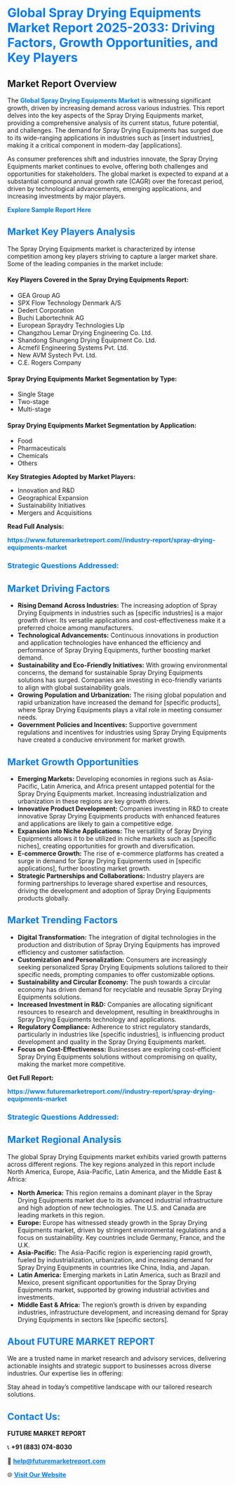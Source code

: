 <h1 style="color: #007BFF;">Global Spray Drying Equipments Market Report 2025-2033: Driving Factors, Growth Opportunities, and Key Players</h1>

<section id="overview">
<h2>Market Report Overview</h2>
<p>The <a href="https://www.futuremarketreport.com//industry-report/spray-drying-equipments-market" style="color: #007BFF; text-decoration: none;"><strong>Global Spray Drying Equipments Market</strong></a> is witnessing significant growth, driven by increasing demand across various industries. This report delves into the key aspects of the Spray Drying Equipments market, providing a comprehensive analysis of its current status, future potential, and challenges. The demand for Spray Drying Equipments has surged due to its wide-ranging applications in industries such as [insert industries], making it a critical component in modern-day [applications].</p>
<p>As consumer preferences shift and industries innovate, the Spray Drying Equipments market continues to evolve, offering both challenges and opportunities for stakeholders. The global market is expected to expand at a substantial compound annual growth rate (CAGR) over the forecast period, driven by technological advancements, emerging applications, and increasing investments by major players.</p>
</section>

<section id="overview">
<p><a href="https://www.futuremarketreport.com//request-sample/reportId=88273" style="color: #007BFF; text-decoration: none;"><strong>Explore Sample Report Here</strong></a></p>
</section>

<section id="key-players">
<h2 style="color: #007BFF;">Market Key Players Analysis</h2>
<p>The Spray Drying Equipments market is characterized by intense competition among key players striving to capture a larger market share. Some of the leading companies in the market include:</p>
<h4>Key Players Covered in the Spray Drying Equipments Report:</h4>
<ul><li>GEA Group AG</li><li>SPX Flow Technology Denmark A/S</li><li>Dedert Corporation</li><li>Buchi Labortechnik AG</li><li>European Spraydry Technologies Llp</li><li>Changzhou Lemar Drying Engineering Co. Ltd.</li><li>Shandong Shungeng Drying Equipment Co. Ltd.</li><li>Acmefil Engineering Systems Pvt. Ltd.</li><li>New AVM Systech Pvt. Ltd.</li><li>C.E. Rogers Company</li></ul>
<h4>Spray Drying Equipments Market Segmentation by Type:</h4>
<ul><li>Single Stage</li><li>Two-stage</li><li>Multi-stage</li></ul>

<h4>Spray Drying Equipments Market Segmentation by Application:</h4>
<ul><li>Food</li><li>Pharmaceuticals</li><li>Chemicals</li><li>Others</li></ul>
<p><strong>Key Strategies Adopted by Market Players:</strong></p>
<ul>
<li>Innovation and R&D</li>
<li>Geographical Expansion</li>
<li>Sustainability Initiatives</li>
<li>Mergers and Acquisitions</li>
</ul>
</section>

<section>
<p><strong>Read Full Analysis: </strong></p><a href="https://www.futuremarketreport.com//industry-report/spray-drying-equipments-market" style="color: #007BFF; text-decoration: none;"><strong>https://www.futuremarketreport.com//industry-report/spray-drying-equipments-market</strong></a>
<h3 style="color: #007BFF;">Strategic Questions Addressed:</h3>
</section>

<section id="driving-factors">
<h2 style="color: #007BFF;">Market Driving Factors</h2>
<ul>
<li><strong>Rising Demand Across Industries:</strong> The increasing adoption of Spray Drying Equipments in industries such as [specific industries] is a major growth driver. Its versatile applications and cost-effectiveness make it a preferred choice among manufacturers.</li>
<li><strong>Technological Advancements:</strong> Continuous innovations in production and application technologies have enhanced the efficiency and performance of Spray Drying Equipments, further boosting market demand.</li>
<li><strong>Sustainability and Eco-Friendly Initiatives:</strong> With growing environmental concerns, the demand for sustainable Spray Drying Equipments solutions has surged. Companies are investing in eco-friendly variants to align with global sustainability goals.</li>
<li><strong>Growing Population and Urbanization:</strong> The rising global population and rapid urbanization have increased the demand for [specific products], where Spray Drying Equipments plays a vital role in meeting consumer needs.</li>
<li><strong>Government Policies and Incentives:</strong> Supportive government regulations and incentives for industries using Spray Drying Equipments have created a conducive environment for market growth.</li>
</ul>
</section>

<section id="growth-opportunities">
<h2 style="color: #007BFF;">Market Growth Opportunities</h2>
<ul>
<li><strong>Emerging Markets:</strong> Developing economies in regions such as Asia-Pacific, Latin America, and Africa present untapped potential for the Spray Drying Equipments market. Increasing industrialization and urbanization in these regions are key growth drivers.</li>
<li><strong>Innovative Product Development:</strong> Companies investing in R&D to create innovative Spray Drying Equipments products with enhanced features and applications are likely to gain a competitive edge.</li>
<li><strong>Expansion into Niche Applications:</strong> The versatility of Spray Drying Equipments allows it to be utilized in niche markets such as [specific niches], creating opportunities for growth and diversification.</li>
<li><strong>E-commerce Growth:</strong> The rise of e-commerce platforms has created a surge in demand for Spray Drying Equipments used in [specific applications], further boosting market growth.</li>
<li><strong>Strategic Partnerships and Collaborations:</strong> Industry players are forming partnerships to leverage shared expertise and resources, driving the development and adoption of Spray Drying Equipments products globally.</li>
</ul>
</section>

<section id="trending-factors">
<h2 style="color: #007BFF;">Market Trending Factors</h2>
<ul>
<li><strong>Digital Transformation:</strong> The integration of digital technologies in the production and distribution of Spray Drying Equipments has improved efficiency and customer satisfaction.</li>
<li><strong>Customization and Personalization:</strong> Consumers are increasingly seeking personalized Spray Drying Equipments solutions tailored to their specific needs, prompting companies to offer customizable options.</li>
<li><strong>Sustainability and Circular Economy:</strong> The push towards a circular economy has driven demand for recyclable and reusable Spray Drying Equipments solutions.</li>
<li><strong>Increased Investment in R&D:</strong> Companies are allocating significant resources to research and development, resulting in breakthroughs in Spray Drying Equipments technology and applications.</li>
<li><strong>Regulatory Compliance:</strong> Adherence to strict regulatory standards, particularly in industries like [specific industries], is influencing product development and quality in the Spray Drying Equipments market.</li>
<li><strong>Focus on Cost-Effectiveness:</strong> Businesses are exploring cost-efficient Spray Drying Equipments solutions without compromising on quality, making the market more competitive.</li>
</ul>
</section>

<section>
<p><strong>Get Full Report: </strong></p><a href="https://www.futuremarketreport.com//industry-report/spray-drying-equipments-market" style="color: #007BFF; text-decoration: none;"><strong>https://www.futuremarketreport.com//industry-report/spray-drying-equipments-market</strong></a>
<h3 style="color: #007BFF;">Strategic Questions Addressed:</h3>
</section>


<section id="regional-analysis">
<h2 style="color: #007BFF;">Market Regional Analysis</h2>
<p>The global Spray Drying Equipments market exhibits varied growth patterns across different regions. The key regions analyzed in this report include North America, Europe, Asia-Pacific, Latin America, and the Middle East & Africa:</p>
<ul>
<li><strong>North America:</strong> This region remains a dominant player in the Spray Drying Equipments market due to its advanced industrial infrastructure and high adoption of new technologies. The U.S. and Canada are leading markets in this region.</li>
<li><strong>Europe:</strong> Europe has witnessed steady growth in the Spray Drying Equipments market, driven by stringent environmental regulations and a focus on sustainability. Key countries include Germany, France, and the U.K.</li>
<li><strong>Asia-Pacific:</strong> The Asia-Pacific region is experiencing rapid growth, fueled by industrialization, urbanization, and increasing demand for Spray Drying Equipments in countries like China, India, and Japan.</li>
<li><strong>Latin America:</strong> Emerging markets in Latin America, such as Brazil and Mexico, present significant opportunities for the Spray Drying Equipments market, supported by growing industrial activities and investments.</li>
<li><strong>Middle East & Africa:</strong> The region’s growth is driven by expanding industries, infrastructure development, and increasing demand for Spray Drying Equipments in sectors like [specific sectors].</li>
</ul>
</section>

<footer>
<h2 style="color: #007BFF;">About FUTURE MARKET REPORT</h2>
<p>We are a trusted name in market research and advisory services, delivering actionable insights and strategic support to businesses across diverse industries. Our expertise lies in offering:</p>

<p>Stay ahead in today’s competitive landscape with our tailored research solutions.</p>

<h2 style="color: #007BFF;">Contact Us:</h2>
<p><strong>FUTURE MARKET REPORT</strong></p>
<p>📞 <strong>+91 (883) 074-8030</strong></p>
<p>📧 <strong><a href="mailto:help@futuremarketreport.com" style="color: #007BFF;">help@futuremarketreport.com</a></strong></p>
<p>🌐 <strong><a href="https://www.futuremarketreport.com/" style="color: #007BFF;">Visit Our Website</a></strong></p>
</footer>